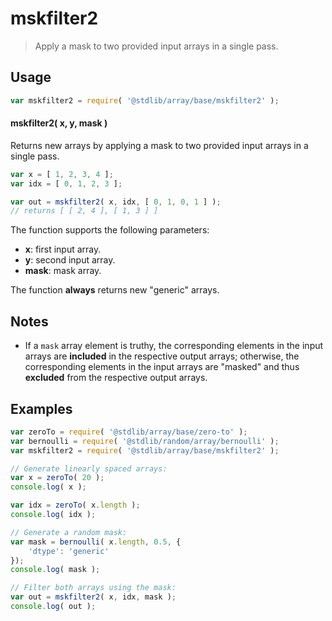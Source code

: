 <!--

@license Apache-2.0

Copyright (c) 2025 The Stdlib Authors.

Licensed under the Apache License, Version 2.0 (the "License");
you may not use this file except in compliance with the License.
You may obtain a copy of the License at

   http://www.apache.org/licenses/LICENSE-2.0

Unless required by applicable law or agreed to in writing, software
distributed under the License is distributed on an "AS IS" BASIS,
WITHOUT WARRANTIES OR CONDITIONS OF ANY KIND, either express or implied.
See the License for the specific language governing permissions and
limitations under the License.

-->

# mskfilter2

> Apply a mask to two provided input arrays in a single pass.

<section class="usage">

## Usage

```javascript
var mskfilter2 = require( '@stdlib/array/base/mskfilter2' );
```

#### mskfilter2( x, y, mask )

Returns new arrays by applying a mask to two provided input arrays in a single pass.

```javascript
var x = [ 1, 2, 3, 4 ];
var idx = [ 0, 1, 2, 3 ];

var out = mskfilter2( x, idx, [ 0, 1, 0, 1 ] );
// returns [ [ 2, 4 ], [ 1, 3 ] ]
```

The function supports the following parameters:

-   **x**: first input array.
-   **y**: second input array.
-   **mask**: mask array.

The function **always** returns new "generic" arrays.

</section>

<!-- /.usage -->

<section class="notes">

## Notes

-   If a `mask` array element is truthy, the corresponding elements in the input arrays are **included** in the respective output arrays; otherwise, the corresponding elements in the input arrays are "masked" and thus **excluded** from the respective output arrays.

</section>

<!-- /.notes -->

<section class="examples">

## Examples

<!-- eslint no-undef: "error" -->

```javascript
var zeroTo = require( '@stdlib/array/base/zero-to' );
var bernoulli = require( '@stdlib/random/array/bernoulli' );
var mskfilter2 = require( '@stdlib/array/base/mskfilter2' );

// Generate linearly spaced arrays:
var x = zeroTo( 20 );
console.log( x );

var idx = zeroTo( x.length );
console.log( idx );

// Generate a random mask:
var mask = bernoulli( x.length, 0.5, {
    'dtype': 'generic'
});
console.log( mask );

// Filter both arrays using the mask:
var out = mskfilter2( x, idx, mask );
console.log( out );
```

</section>

<!-- /.examples -->

<!-- Section for related `stdlib` packages. Do not manually edit this section, as it is automatically populated. -->

<section class="related">

</section>

<!-- /.related -->

<!-- Section for all links. Make sure to keep an empty line after the `section` element and another before the `/section` close. -->

<section class="links">

</section>

<!-- /.links -->
